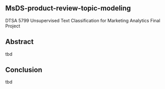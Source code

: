 ## MsDS-product-review-topic-modeling
DTSA 5799 Unsupervised Text Classification for Marketing Analytics Final Project

## Abstract
tbd

## Conclusion
tbd
